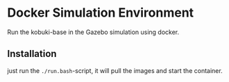 # Docker Simulation Environment
Run the kobuki-base in the Gazebo simulation using docker.

## Installation
just run the `./run.bash`-script, it will pull the images and start the container.